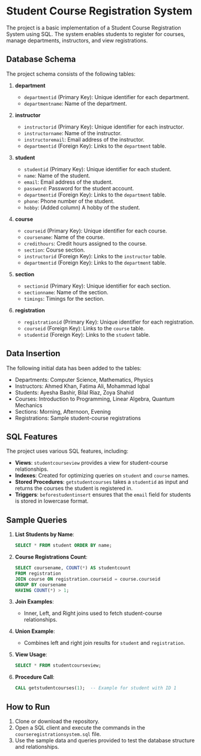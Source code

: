 # Student Course Registration System

The project is a basic implementation of a Student Course Registration System using SQL. The system enables students to register for courses, manage departments, instructors, and view registrations.

## Database Schema

The project schema consists of the following tables:

1. **department**
   - `departmentid` (Primary Key): Unique identifier for each department.
   - `departmentname`: Name of the department.

2. **instructor**
   - `instructorid` (Primary Key): Unique identifier for each instructor.
   - `instructorname`: Name of the instructor.
   - `instructoremail`: Email address of the instructor.
   - `departmentid` (Foreign Key): Links to the `department` table.

3. **student**
   - `studentid` (Primary Key): Unique identifier for each student.
   - `name`: Name of the student.
   - `email`: Email address of the student.
   - `password`: Password for the student account.
   - `departmentid` (Foreign Key): Links to the `department` table.
   - `phone`: Phone number of the student.
   - `hobby`: (Added column) A hobby of the student.

4. **course**
   - `courseid` (Primary Key): Unique identifier for each course.
   - `coursename`: Name of the course.
   - `credithours`: Credit hours assigned to the course.
   - `section`: Course section.
   - `instructorid` (Foreign Key): Links to the `instructor` table.
   - `departmentid` (Foreign Key): Links to the `department` table.

5. **section**
   - `sectionid` (Primary Key): Unique identifier for each section.
   - `sectionname`: Name of the section.
   - `timings`: Timings for the section.

6. **registration**
   - `registrationid` (Primary Key): Unique identifier for each registration.
   - `courseid` (Foreign Key): Links to the `course` table.
   - `studentid` (Foreign Key): Links to the `student` table.

## Data Insertion

The following initial data has been added to the tables:
- Departments: Computer Science, Mathematics, Physics
- Instructors: Ahmed Khan, Fatima Ali, Mohammad Iqbal
- Students: Ayesha Bashir, Bilal Riaz, Zoya Shahid
- Courses: Introduction to Programming, Linear Algebra, Quantum Mechanics
- Sections: Morning, Afternoon, Evening
- Registrations: Sample student-course registrations

## SQL Features

The project uses various SQL features, including:

- **Views**: `studentcourseview` provides a view for student-course relationships.
- **Indexes**: Created for optimizing queries on `student` and `course` names.
- **Stored Procedures**: `getstudentcourses` takes a `studentid` as input and returns the courses the student is registered in.
- **Triggers**: `beforestudentinsert` ensures that the `email` field for students is stored in lowercase format.
  
## Sample Queries

1. **List Students by Name**:
   ```sql
   SELECT * FROM student ORDER BY name;
   ```

2. **Course Registrations Count**:
   ```sql
   SELECT coursename, COUNT(*) AS studentcount 
   FROM registration 
   JOIN course ON registration.courseid = course.courseid 
   GROUP BY coursename 
   HAVING COUNT(*) > 1;
   ```

3. **Join Examples**:
   - Inner, Left, and Right joins used to fetch student-course relationships.

4. **Union Example**:
   - Combines left and right join results for `student` and `registration`.

5. **View Usage**:
   ```sql
   SELECT * FROM studentcourseview;
   ```

6. **Procedure Call**:
   ```sql
   CALL getstudentcourses(1);  -- Example for student with ID 1
   ```

## How to Run

1. Clone or download the repository.
2. Open a SQL client and execute the commands in the `courseregistrationsystem.sql` file.
3. Use the sample data and queries provided to test the database structure and relationships.
